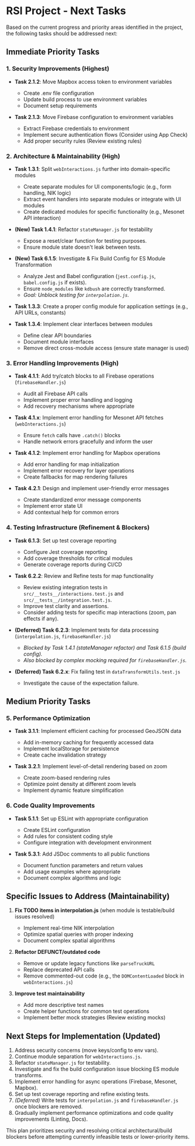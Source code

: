 # RSI Project - Next Tasks

Based on the current progress and priority areas identified in the project, the following tasks should be addressed next:

## Immediate Priority Tasks

### 1. Security Improvements (Highest)

- **Task 2.1.2**: Move Mapbox access token to environment variables
  - Create .env file configuration
  - Update build process to use environment variables
  - Document setup requirements

- **Task 2.1.3**: Move Firebase configuration to environment variables
  - Extract Firebase credentials to environment
  - Implement secure authentication flows (Consider using App Check)
  - Add proper security rules (Review existing rules)

### 2. Architecture & Maintainability (High)

- **Task 1.3.1**: Split `webInteractions.js` further into domain-specific modules
  - Create separate modules for UI components/logic (e.g., form handling, NIK logic)
  - Extract event handlers into separate modules or integrate with UI modules
  - Create dedicated modules for specific functionality (e.g., Mesonet API interaction)

- **(New) Task 1.4.1**: Refactor `stateManager.js` for testability
  - Expose a reset/clear function for testing purposes.
  - Ensure module state doesn't leak between tests.

- **(New) Task 6.1.5**: Investigate & Fix Build Config for ES Module Transformation
  - Analyze Jest and Babel configuration (`jest.config.js`, `babel.config.js` if exists).
  - Ensure `node_modules` like `kdbush` are correctly transformed.
  - *Goal: Unblock testing for `interpolation.js`.*

- **Task 1.3.3**: Create a proper config module for application settings (e.g., API URLs, constants)

- **Task 1.3.4**: Implement clear interfaces between modules
  - Define clear API boundaries
  - Document module interfaces
  - Remove direct cross-module access (ensure state manager is used)


### 3. Error Handling Improvements (High)

- **Task 4.1.1**: Add try/catch blocks to all Firebase operations (`firebaseHandler.js`)
  - Audit all Firebase API calls
  - Implement proper error handling and logging
  - Add recovery mechanisms where appropriate

- **Task 4.1.x**: Implement error handling for Mesonet API fetches (`webInteractions.js`)
  - Ensure `fetch` calls have `.catch()` blocks
  - Handle network errors gracefully and inform the user

- **Task 4.1.2**: Implement error handling for Mapbox operations
  - Add error handling for map initialization
  - Implement error recovery for layer operations
  - Create fallbacks for map rendering failures

- **Task 4.2.1**: Design and implement user-friendly error messages
  - Create standardized error message components
  - Implement error state UI
  - Add contextual help for common errors

### 4. Testing Infrastructure (Refinement & Blockers)

- **Task 6.1.3**: Set up test coverage reporting
  - Configure Jest coverage reporting
  - Add coverage thresholds for critical modules
  - Generate coverage reports during CI/CD

- **Task 6.2.2**: Review and Refine tests for map functionality
  - Review existing integration tests in `src/__tests__/interactions.test.js` and `src/__tests__/integration.test.js`.
  - Improve test clarity and assertions.
  - Consider adding tests for specific map interactions (zoom, pan effects if any).

- **(Deferred) Task 6.2.3**: Implement tests for data processing (`interpolation.js`, `firebaseHandler.js`)
  - *Blocked by Task 1.4.1 (stateManager refactor) and Task 6.1.5 (build config).*
  - *Also blocked by complex mocking required for `firebaseHandler.js`.*

- **(Deferred) Task 6.2.x**: Fix failing test in `dataTransformUtils.test.js`
  - Investigate the cause of the expectation failure.

## Medium Priority Tasks

### 5. Performance Optimization

- **Task 3.1.1**: Implement efficient caching for processed GeoJSON data
  - Add in-memory caching for frequently accessed data
  - Implement localStorage for persistence
  - Create cache invalidation strategy

- **Task 3.2.1**: Implement level-of-detail rendering based on zoom
  - Create zoom-based rendering rules
  - Optimize point density at different zoom levels
  - Implement dynamic feature simplification

### 6. Code Quality Improvements

- **Task 5.1.1**: Set up ESLint with appropriate configuration
  - Create ESLint configuration
  - Add rules for consistent coding style
  - Configure integration with development environment

- **Task 5.3.1**: Add JSDoc comments to all public functions
  - Document function parameters and return values
  - Add usage examples where appropriate
  - Document complex algorithms and logic

## Specific Issues to Address (Maintainability)

1.  **Fix TODO items in interpolation.js** (when module is testable/build issues resolved)
    - Implement real-time NIK interpolation
    - Optimize spatial queries with proper indexing
    - Document complex spatial algorithms

2.  **Refactor DEFUNCT/outdated code**
    - Remove or update legacy functions like `parseTruckURL`
    - Replace deprecated API calls
    - Remove commented-out code (e.g., the `DOMContentLoaded` block in `webInteractions.js`)

3.  **Improve test maintainability**
    - Add more descriptive test names
    - Create helper functions for common test operations
    - Implement better mock strategies (Review existing mocks)

## Next Steps for Implementation (Updated)

1.  Address security concerns (move keys/config to env vars).
2.  Continue module separation for `webInteractions.js`.
3.  Refactor `stateManager.js` for testability.
4.  Investigate and fix the build configuration issue blocking ES module transforms.
5.  Implement error handling for async operations (Firebase, Mesonet, Mapbox).
6.  Set up test coverage reporting and refine existing tests.
7.  *(Deferred)* Write tests for `interpolation.js` and `firebaseHandler.js` once blockers are removed.
8.  Gradually implement performance optimizations and code quality improvements (Linting, Docs).

This plan prioritizes security and resolving critical architectural/build blockers before attempting currently infeasible tests or lower-priority items. 